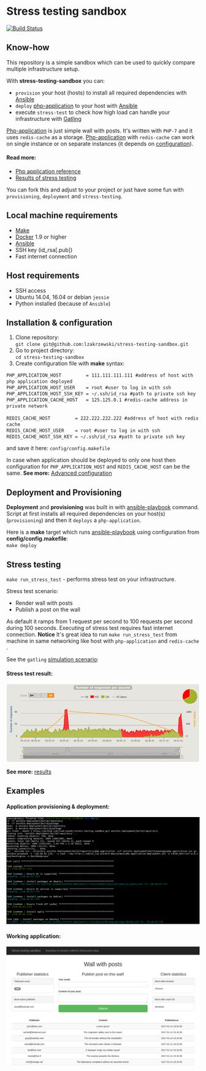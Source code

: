 # Stress testing sandbox
[![Build Status](https://travis-ci.org/lzakrzewski/stress-testing-sandbox.svg?branch=master)](https://travis-ci.org/lzakrzewski/stress-testing-sandbox)

## Know-how
This repository is a simple sandbox which can be used to quickly compare multiple infrastructure setup.

With **stress-testing-sandbox** you can:
 - `provision` your host (hosts) to install all required dependencies with [Ansible](http://docs.ansible.com/ansible/intro_getting_started.html)
 - `deploy` [php-application](doc/php-application.md) to your host with [Ansible](http://docs.ansible.com/ansible/intro_getting_started.html)
 - execute `stress-test` to check how high load can handle your infrastructure with [Gatling](http://gatling.io/)

[Php-application](doc/php-application.md) is just simple wall with posts. It's written with `PHP-7` and it uses `redis-cache` as a storage.
[Php-application](doc/php-application.md) with `redis-cache` can work on single instance or on separate instances (it depends on [configuration](doc/advanced-configuration.md)).

#### Read more:
- [Php application reference](doc/php-application.md)
- [Results of stress testing](doc/results.md)

You can fork this and adjust to your project or just have some fun with `provisioning`, `deployment` and `stress-testing`.

## Local machine requirements
- [Make](https://www.gnu.org/software/make/manual/make.html)
- [Docker](https://docs.docker.com/engine/installation/) 1.9 or higher
- [Ansible](http://docs.ansible.com/ansible/intro_getting_started.html)
- SSH key (id_rsa[.pub])
- Fast internet connection

## Host requirements
- SSH access
- Ubuntu 14.04, 16.04 or debian `jessie`
- Python installed (because of `Ansible`)

## Installation & configuration
1. Clone repository:  
`git clone git@github.com:lzakrzewski/stress-testing-sandbox.git`
2. Go to project directory:  
`cd stress-testing-sandbox`
3. Create configuration file with **make** syntax:

```make
PHP_APPLICATION_HOST         = 111.111.111.111 #address of host with php application deployed
PHP_APPLICATION_HOST_USER    = root #user to log in with ssh
PHP_APPLICATION_HOST_SSH_KEY = ~/.ssh/id_rsa #path to private ssh key
PHP_APPLICATION_CACHE_HOST   = 125.125.0.1 #redis-cache address in private network

REDIS_CACHE_HOST         = 222.222.222.222 #address of host with redis cache
REDIS_CACHE_HOST_USER    = root #user to log in with ssh
REDIS_CACHE_HOST_SSH_KEY = ~/.ssh/id_rsa #path to private ssh key
```

and save it here: `config/config.makefile`

In case when application should be deployed to only one host then configuration for `PHP_APPLICATION_HOST` and `REDIS_CACHE_HOST` can be the same.
**See more:** [Advanced configuration](doc/advanced-configuration.md)

## Deployment and Provisioning
**Deployment** and **provisioning** was built in with [ansible-playbook](http://docs.ansible.com/ansible/playbooks.html) command.
Script at first installs all required dependencies on your host(s) (`provisioning`) and then it `deploys` a `php-application`.

Here is a **make** target which runs [ansible-playbook](http://docs.ansible.com/ansible/playbooks.html) using configuration from **config/config.makefile**:  
`make deploy`

## Stress testing
`make run_stress_test` - performs stress test on your infrastructure.

Stress test scenario:
- Render wall with posts
- Publish a post on the wall

As default it ramps from 1 request per second to 100 requests per second during 100 seconds.
Executing of stress test requires fast internet connection.
**Notice** It's great idea to run `make run_stress_test` from machine in same networking like host with `php-application` and `redis-cache` .

See the `gatling` [simulation scenario](gatling-stress-testing/user-files/simulations/PublishPostSimulation.scala):

#### Stress test result:

![](doc/results/req-per-sec/1x-1-CPU-2GB-16.04-50-50.png)

**See more:** [results](doc/results.md)

## Examples

#### Application provisioning & deployment:

![](doc/screenshots/screenshot-0.png)

#### Working application:

![](doc/screenshots/screenshot-1.png)


